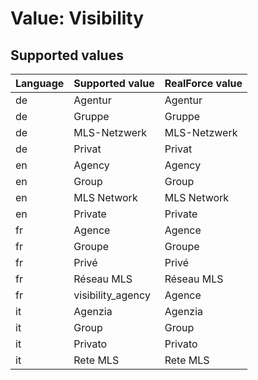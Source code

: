 # Value: Visibility

## Supported values

| Language | Supported value | RealForce value |
| :--- | :--- | :--- |
| de | Agentur | Agentur |
| de | Gruppe | Gruppe |
| de | MLS-Netzwerk | MLS-Netzwerk |
| de | Privat | Privat |
| en | Agency | Agency |
| en | Group | Group |
| en | MLS Network | MLS Network |
| en | Private | Private |
| fr | Agence | Agence |
| fr | Groupe | Groupe |
| fr | Privé | Privé |
| fr | Réseau MLS | Réseau MLS |
| fr | visibility_agency | Agence |
| it | Agenzia | Agenzia |
| it | Group | Group |
| it | Privato | Privato |
| it | Rete MLS | Rete MLS |

